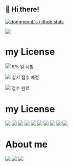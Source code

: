 ## 👋 Hi there!
 [![donggeonL's github stats](https://github-readme-stats.vercel.app/api?username=donggeonL&show_icons=true&theme=dracula)](https://github.com/anuraghazra/github-readme-stats)
 
  <a href="https://github.com/anuraghazra/github-readme-stats"><img src="https://github-readme-stats.vercel.app/api/top-langs/?username=donggeonL&layout=compact&hide=Visual%20Basic&theme=dracula"></a>


<h1> my License </h1>
 
<span target="_blank"><img src="https://img.shields.io/badge/SQLD-E34F26?style=flat-square&logo=dasp&logoColor=white"/> 9/5 일 시험 </span> 
<p target="_blank"><img src="https://img.shields.io/badge/정보처리기사-E34F26?style=flat-square&logo=&logoColor=white"/> 실기 접수 예정 </p>
<p target="_blank"><img src="https://img.shields.io/badge/리눅스 마스터 2급-E34F26?style=flat-square&logo=linux&logoColor=white"/> 접수 완료 </p>
 
 </hr/>
<h1> my License </h1>
<span target="_blank"><img src="https://img.shields.io/badge/Spring boot-339933?style=flat-square&logo=springboot&logoColor=white"/>
<a target="_blank"><img src="https://img.shields.io/badge/Kubernetes-339933?style=flat-square&logo=kubernetes&logoColor=white"/></a>
<a target="_blank"><img src="https://img.shields.io/badge/Linux-339933?style=flat-square&logo=linux&logoColor=white"/></a>
<a target="_blank"><img src="https://img.shields.io/badge/Docker-339933?style=flat-square&logo=docker&logoColor=white"/></a>
<a target="_blank"><img src="https://img.shields.io/badge/Java-339933?style=flat-square&logo=java&logoColor=white"/></a>
<a target="_blank"><img src="https://img.shields.io/badge/C-339933?style=flat-square&logo=c&logoColor=white"/></a>
<a target="_blank"><img src="https://img.shields.io/badge/OracleDB-339933?style=flat-square&logo=oracle&logoColor=white"/></a>
<a target="_blank"><img src="https://img.shields.io/badge/MariaDB-339933?style=flat-square&logo=mariadb&logoColor=white"/></a>
<a target="_blank"><img src="https://img.shields.io/badge/Python-339933?style=flat-square&logo=python&logoColor=white"/></a>
<a target="_blank"><img src="https://img.shields.io/badge/AWS-339933?style=flat-square&logo=amazon&logoColor=white"/></a>

<h1> About me </h1>
<a href="https://www.instagram.com/do.r.dong/" target="_blank"><img src="https://img.shields.io/badge/Instagram-E4405F?style=flat-square&logo=instagram&logoColor=white"/></a>
<a href="https://www.facebook.com/profile.php?id=100004021822010" target="_blank"><img src="https://img.shields.io/badge/Facebook-E4405F?style=flat-square&logo=facebook&logoColor=white"/></a>
<a href="https://hub.docker.com/u/vcvc7978" target="_blank"><img src="https://img.shields.io/badge/DockerHUB-E4405F?style=flat-square&logo=docker&logoColor=white"/></a>
